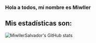 ### Hola a todos, mi nombre es Miwller

## Mis estadísticas son: 

![MiwllerSalvador's GitHub stats](https://github-readme-stats.vercel.app/api?username=MiwllerSalvador&show_icons=true&theme=radical)
